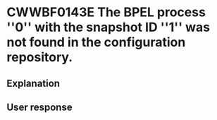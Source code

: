 # CWWBF0143E The BPEL process ''0'' with the snapshot ID ''1'' was not found in the configuration repository.

## Explanation

## User response